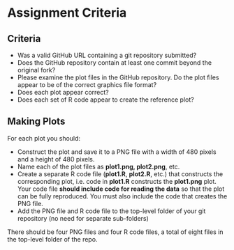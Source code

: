 # Assignment Criteria

## Criteria

* Was a valid GitHub URL containing a git repository submitted?
* Does the GitHub repository contain at least one commit beyond the original fork?
* Please examine the plot files in the GitHub repository. Do the plot files appear to be of the correct graphics file format?
* Does each plot appear correct?
* Does each set of R code appear to create the reference plot?


## Making Plots

For each plot you should: 
* Construct the plot and save it to a PNG file with a width of 480 pixels and a height of 480 pixels.
* Name each of the plot files as **plot1.png, plot2.png**, etc.
* Create a separate R code file (**plot1.R**, **plot2.R**, etc.) that constructs the corresponding plot, i.e. code in **plot1.R** constructs the **plot1.png** plot. Your code file **should include code for reading the data** so that the plot can be fully reproduced. You must also include the code that creates the PNG file.
* Add the PNG file and R code file to the top-level folder of your git repository (no need for separate sub-folders)

There should be four PNG files and four R code files, a total of eight files in the top-level folder of the repo.
